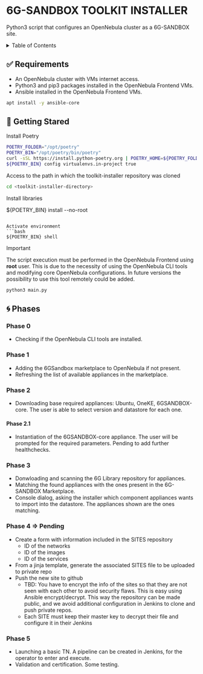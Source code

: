 # 6G-SANDBOX TOOLKIT INSTALLER

Python3 script that configures an OpenNebula cluster as a 6G-SANDBOX site. 

<details>
<summary>Table of Contents</summary>

- [6G-SANDBOX TOOLKIT INSTALLER](#6g-sandbox-toolkit-installer)
  - [:white\_check\_mark: Requirements](#white_check_mark-requirements)
  - [:rocket: Getting Stared](#rocket-getting-stared)
  - [:cyclone: Phases](#cyclone-phases)
    - [Phase 0](#phase-0)
    - [Phase 1](#phase-1)
    - [Phase 2](#phase-2)
    - [Phase 3](#phase-3)
    - [Phase 4 =\> Pending](#phase-4--pending)
    - [Phase 5](#phase-5)

</details>

## :white_check_mark: Requirements

- An OpenNebula cluster with VMs internet access.
- Python3 and pip3 packages installed in the OpenNebula Frontend VMs.
- Ansible installed in the OpenNebula Frontend VMs.

```bash
apt install -y ansible-core
```

## :rocket: Getting Stared

Install Poetry

```bash
POETRY_FOLDER="/opt/poetry"
POETRY_BIN="/opt/poetry/bin/poetry"
curl -sSL https://install.python-poetry.org | POETRY_HOME=${POETRY_FOLDER} python3 -
${POETRY_BIN} config virtualenvs.in-project true
```

Access to the path in which the toolkit-installer repository was cloned 

```bash
cd <toolkit-installer-directory>
```

Install libraries

${POETRY_BIN} install --no-root
```

Activate environment
```bash
${POETRY_BIN} shell
```

> [!IMPORTANT]
> The script execution must be performed in the OpenNebula Frontend using **root** user. This is due to the necessity of using the OpenNebula CLI tools and modifying core OpenNebula configurations. In future versions the possibility to use this tool remotely could be added.

```bash
python3 main.py
```

## :cyclone: Phases

### Phase 0

- Checking if the OpenNebula CLI tools are installed.

### Phase 1

- Adding the 6GSandbox marketplace to OpenNebula if not present.
- Refreshing the list of available appliances in the marketplace.

### Phase 2

- Downloading base required appliances: Ubuntu, OneKE, 6GSANDBOX-core. The user is able to select version and datastore for each one.

#### Phase 2.1 <!-- omit in toc -->

- Instantiation of the 6GSANDBOX-core appliance. The user will be prompted for the required parameters. Pending to add further healthchecks.

### Phase 3

- Donwloading and scanning the 6G Library repository for appliances.
- Matching the found appliances with the ones present in the 6G-SANDBOX Marketplace.
- Console dialog, asking the installer which component appliances  wants to import into the datastore. The appliances shown are the ones matching.

### Phase 4 => Pending

- Create a form with information included in the SITES repository
  - ID of the networks
  - ID of the images
  - ID of the services
- From a jinja template, generate the associated SITES file to be uploaded to private repo
- Push the new site to github
  - TBD: You have to encrypt the info of the sites so that they are not seen with each other to avoid security flaws. This is easy using Ansible encrypt/decrypt. This way the repository can be made public, and we avoid additional configuration in Jenkins to clone and push private repos.
  - Each SITE must keep their master key to decrypt their file and configure it in their Jenkins

### Phase 5

- Launching a basic TN. A pipeline can be created in Jenkins, for the operator to enter and execute.
- Validation and certification. Some testing.